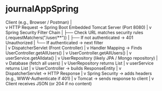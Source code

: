 # journalAppSpring
Client (e.g., Browser / Postman)
    |  
    v
HTTP Request → Spring Boot Embedded Tomcat Server (Port 8080)
    |
    v
Spring Security Filter Chain
    |
    ├── Check URL matches security rules (.requestMatchers("/user/**"))
    |           ├── If not authenticated → 401 Unauthorized
    |           └── If authenticated → next filter  
    |
    v
    DispatcherServlet (Front Controller)
    |
    v
    Handler Mapping → Finds UserController.getAllUsers()
    |
    v
    UserController.getAllUsers()
    |
    v
    userService.getAlldata()
    |
    v
    UserRepository (likely JPA / Mongo repository)
    |
    v
    Database (fetch all users)
    |
    v
    UserRepository returns List<User>
    |
    v
    userService returns List<User>
    |
    v
    UserController → builds ResponseEntity
    |
    v
    DispatcherServlet → HTTP Response
    |
    v
    Spring Security → adds headers (e.g., WWW-Authenticate if 401)
    |
    v
    Tomcat → sends response to client
    |
    v
    Client receives JSON (or 204 if no content)

